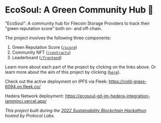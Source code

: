 # EcoSoul: A Green Community Hub 🌱

"EcoSoul": A community hub for Filecoin Storage Providers to track their "green reputation score" both on- and off-chain.

The project involves the following three components:

1. Green Reputation Score ([`/score`](score))
2. Community NFT ([`/contracts`](contracts))
3. Leaderboard ([`/frontend`](frontend))

Learn more about each part of the project by clicking on the links above. Or learn more about the aim of this project by clicking ([`here`](/CONTEXT.md)).

Check out the active deployment on IPFS via Fleek: https://cold-grass-6094.on.fleek.co/

Hedera Network deployment: https://ecosoul-git-jm-hedera-integration-iamminci.vercel.app/

_This project built during the [2022 Sustainability Blockchain Hackathon](https://gitcoin.co/hackathon/sustainable/?) hosted by Protocol Labs._
